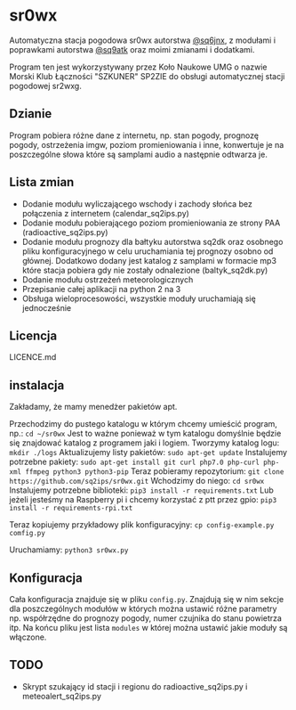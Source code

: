 # sr0wx
Automatyczna stacja pogodowa sr0wx autorstwa [@sq6jnx](https://github.com/sq6jnx/sr0wx.py), z modułami i poprawkami autorstwa [@sq9atk](https://github.com/sq9atk/sr0wx) oraz moimi zmianami i dodatkami.

Program ten jest wykorzystywany przez Koło Naukowe UMG o nazwie Morski Klub Łączności "SZKUNER" SP2ZIE do obsługi automatycznej stacji pogodowej sr2wxg.

## Dzianie
Program pobiera różne dane z internetu, np. stan pogody, prognozę pogody, ostrzeżenia imgw, poziom promieniowania i inne, konwertuje je na poszczególne słowa które są samplami audio a następnie odtwarza je.

## Lista zmian
- Dodanie modułu wyliczającego wschody i zachody słońca bez połączenia z internetem (calendar_sq2ips.py)
- Dodanie modułu pobierającego poziom promieniowania ze strony PAA (radioactive_sq2ips.py)
- Dodanie modułu prognozy dla bałtyku autorstwa sq2dk oraz osobnego pliku konfiguracyjnego w celu uruchamiania tej prognozy osobno od głównej. Dodatkowo dodany jest katalog z samplami w formacie mp3 które stacja pobiera gdy nie zostały odnalezione (baltyk_sq2dk.py)
- Dodanie modułu ostrzeżeń meteorologicznych
- Przepisanie całej aplikacji na python 2 na 3
- Obsługa wieloprocesowości, wszystkie moduły uruchamiają się jednocześnie

## Licencja
LICENCE.md

## instalacja
Zakładamy, że mamy menedżer pakietów apt.

Przechodzimy do pustego katalogu w którym chcemy umieścić program, np.:
`cd ~/sr0wx`
Jest to ważne ponieważ w tym katalogu domyślnie będzie się znajdować katalog z programem jaki i logiem.
Tworzymy katalog logu:
`mkdir ./logs`
Aktualizujemy listy pakietów:
`sudo apt-get update`
Instalujemy potrzebne pakiety:
`sudo apt-get install git curl php7.0 php-curl php-xml ffmpeg python3 python3-pip`
Teraz pobieramy repozytorium:
`git clone https://github.com/sq2ips/sr0wx.git`
Wchodzimy do niego:
`cd sr0wx`
Instalujemy potrzebne biblioteki:
`pip3 install -r requirements.txt`
Lub jeżeli jesteśmy na Raspberry pi i chcemy korzystać z ptt przez gpio:
`pip3 install -r requirements-rpi.txt`

Teraz kopiujemy przykładowy plik konfiguracyjny:
`cp config-example.py comfig.py`

Uruchamiamy:
`python3 sr0wx.py`

## Konfiguracja

Cała konfiguracja znajduje się w pliku `config.py`.
Znajdują się w nim sekcje dla poszczególnych modułów w których można ustawić różne parametry np. współrzędne do prognozy pogody, numer czujnika do stanu powietrza itp.
Na końcu pliku jest lista `modules` w której można ustawić jakie moduły są włączone.

## TODO
- Skrypt szukający id stacji i regionu do radioactive_sq2ips.py i meteoalert_sq2ips.py


